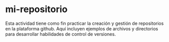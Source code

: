 # mi-repositorio
Esta actividad tiene como fin practicar la creación y gestión de repositorios en la plataforma github. Aquí incluyen ejemplos de archivos y directorios para desarrollar habilidades de control de versiones.
